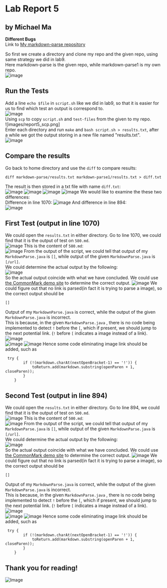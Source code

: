 # Lab Report 5  
## by Michael Ma
**Different Bugs**  
Link to [My markdown-parse repository](https://github.com/Hexachlorocyclohexane3088/markdown-parse1) 

So first we create a directory and clone my repo and the given repo, using same strategy we did in lab9.   
Here markdown-parse is the given repo, while markdown-parse1 is my own repo.     
![image](images/report5_clone_repo.png)
## Run the Tests   
Add a line `echo $file` in `script.sh` like we did in lab9, so that it is easier for us to find which test an output is correspond to.  
![image](images/report5_addContent.png)  
Using `scp` to copy `script.sh` and `test-files` from the given to my repo.  
![images/report5_scp.png]  
Enter each directory and run `make` and `bash script.sh > results.txt`, after a while we got the output storing in a new file named "results.txt".   
![image](images/report5_run_tests.png)
## Compare the results  
Go back to home directory and use the `diff` to compare results:  
```
diff markdown-parse/results.txt markdown-parse1/results.txt > diff.txt 
```
The result is then stored in a txt file with name `diff.txt`:  
![image](images/report5_diff1.png)
![image](images/report5_diff2.png)
![image](images/report5_diff3.png)
![image](images/report5_diff4.png)
We would like to examine the these two differences:  
Difference in line 1070: 
![image](images/report5_diff_in_1070(580).png)
And difference in line 894:  
![image](images/report5_line894.png)

## First Test (output in line 1070)
We could open the `results.txt` in either directory. 
Go to line 1070, we could find that it is the output of test on `580.md`.  
![image](images/report5_line1070.png)
This is the content of `580.md`:  
![image](images/report5_580.png)
From the output of the script, we could tell that output of my `MarkdownParse.java` is `[]`, while output of the given `MarkdownParse.java` is `[/url]`.  
We could determine the actual output by the following:  
![image](images/report5_run_actual_580.png)  
So the actual output coincide with what we have concluded. 
We could use [the CommonMark demo site](https://spec.commonmark.org/dingus/) to determine the correct output. 
![image](images/report5_actualParse_580.png)
We could figure out that no link is parsed(in fact it is trying to parse a image), so the correct output should be 
```
[]
```
Output of my `MarkdownParse.java` is correct, while the output of the given `MarkdownParse.java` is incorrect.  
This is because, in the given `MarkdownParse.java` , there is no code being implemented to detect `!` before the `[`, which if present, we should jump to the next potential link. (`!` before `[` indicates a image instead of a link).  
![image](images/report5_givenCode1.png)  
![image](images/report5_givenCode2.png)
![image](images/report5_givenCode3.png)
Hence some code eliminating image link should be added, such as 
```
 try {
        if (!(markdown.charAt(nextOpenBracket-1) == '!')) {
            toReturn.add(markdown.substring(openParen + 1, closeParen));
        } 
    }
```
## Second Test (output in line 894)  
We could open the `results.txt` in either directory. 
Go to line 894, we could find that it is the output of test on `500.md`.  
![image](images/report5_to500.png)
This is the content of `500.md`:  
![image](images/report5_580.png)
From the output of the script, we could tell that output of my `MarkdownParse.java` is `[]`, while output of the given `MarkdownParse.java` is `[/url]`.  
We could determine the actual output by the following:  
![image](images/report5_run_actual_580.png)  
So the actual output coincide with what we have concluded. 
We could use [the CommonMark demo site](https://spec.commonmark.org/dingus/) to determine the correct output. 
![image](images/report5_actualParse_580.png)
We could figure out that no link is parsed(in fact it is trying to parse a image), so the correct output should be 
```
[]
```
Output of my `MarkdownParse.java` is correct, while the output of the given `MarkdownParse.java` is incorrect.  
This is because, in the given `MarkdownParse.java` , there is no code being implemented to detect `!` before the `[`, which if present, we should jump to the next potential link. (`!` before `[` indicates a image instead of a link).  
![image](images/report5_givenCode1.png)  
![image](images/report5_givenCode2.png)
![image](images/report5_givenCode3.png)
Hence some code eliminating image link should be added, such as 
```
 try {
        if (!(markdown.charAt(nextOpenBracket-1) == '!')) {
            toReturn.add(markdown.substring(openParen + 1, closeParen));
        } 
    }
```
## Thank you for reading!  
![Image](https://ucsdnews.ucsd.edu/news_uploads/Resized_Geisel_Library_08.31.jpg)   